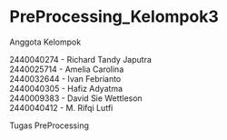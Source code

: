 # PreProcessing_Kelompok3

Anggota Kelompok

2440040274 - Richard Tandy Japutra <br />
2440025714 - Amelia Carolina <br />
2440032644 - Ivan Febrianto <br />
2440040305 - Hafiz Adyatma <br />
2440009383 - David Sie Wettleson <br />
2440040412 - M. Rifqi Lutfi <br />


Tugas PreProcessing
